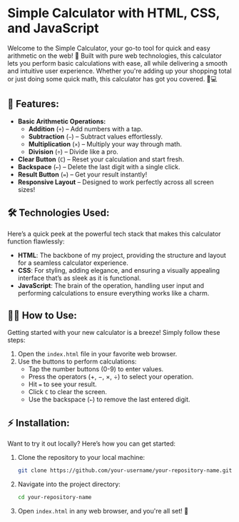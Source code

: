 # **Simple Calculator with HTML, CSS, and JavaScript**

Welcome to the Simple Calculator, your go-to tool for quick and easy arithmetic on the web! 🧮 Built with pure web technologies, this calculator lets you perform basic calculations with ease, all while delivering a smooth and intuitive user experience. Whether you're adding up your shopping total or just doing some quick math, this calculator has got you covered. 🔢💻

## **🔧 Features:**
- **Basic Arithmetic Operations:**
  - **Addition** (`+`) – Add numbers with a tap.
  - **Subtraction** (`−`) – Subtract values effortlessly.
  - **Multiplication** (`×`) – Multiply your way through math.
  - **Division** (`÷`) – Divide like a pro.
- **Clear Button** (`C`) – Reset your calculation and start fresh.
- **Backspace** (`←`) – Delete the last digit with a single click.
- **Result Button** (`=`) – Get your result instantly!
- **Responsive Layout** – Designed to work perfectly across all screen sizes!

## **🛠️ Technologies Used:**
Here’s a quick peek at the powerful tech stack that makes this calculator function flawlessly:

- **HTML**: The backbone of my project, providing the structure and layout for a seamless calculator experience.
- **CSS**: For styling, adding elegance, and ensuring a visually appealing interface that’s as sleek as it is functional.
- **JavaScript**: The brain of the operation, handling user input and performing calculations to ensure everything works like a charm.

## **👨‍💻 How to Use:**
Getting started with your new calculator is a breeze! Simply follow these steps:
1. Open the `index.html` file in your favorite web browser.
2. Use the buttons to perform calculations:
   - Tap the number buttons (0-9) to enter values.
   - Press the operators (+, −, ×, ÷) to select your operation.
   - Hit `=` to see your result.
   - Click `C` to clear the screen.
   - Use the backspace (`←`) to remove the last entered digit.

## **⚡ Installation:**
Want to try it out locally? Here’s how you can get started:

1. Clone the repository to your local machine:
   ```bash
   git clone https://github.com/your-username/your-repository-name.git
   ```

2. Navigate into the project directory:
   ```bash
   cd your-repository-name
   ```

3. Open `index.html` in any web browser, and you're all set! 🚀
